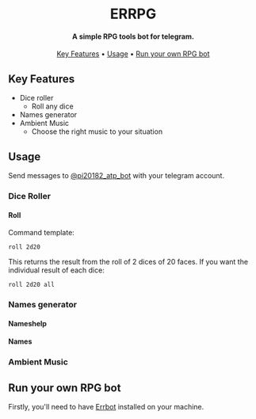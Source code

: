 <h1 align="center">
  <br>
  ERRPG
  <br>
</h1>
<h4 align="center">A simple RPG tools bot for telegram.</h4>

<p align="center">
  <a href="#key-features">Key Features</a> •
  <a href="#usage">Usage</a> •
  <a href="#run-your-own-rpg-bot">Run your own RPG bot</a>
</p>

## Key Features

* Dice roller
  - Roll any dice
* Names generator
* Ambient Music
  - Choose the right music to your situation
  
## Usage

Send messages to [@pi20182_atp_bot](https://t.me/pi20182_atp_bot) with your telegram account.

### Dice Roller

#### Roll

Command template:
```
roll 2d20
```
This returns the result from the roll of 2 dices of 20 faces. If you want the individual result of each dice:

```
roll 2d20 all
```

### Names generator

#### Nameshelp



#### Names


### Ambient Music


## Run your own RPG bot

Firstly, you'll need to have [Errbot](http://errbot.io/en/latest/user_guide/setup.html) installed on your machine.
